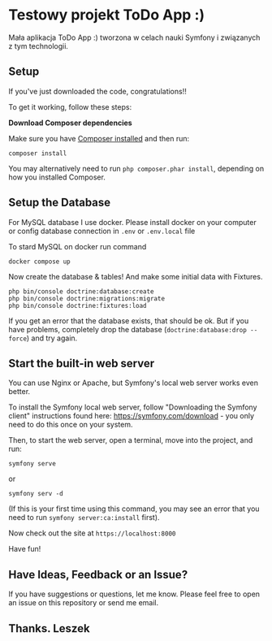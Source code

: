 # Testowy projekt ToDo App :)

Mała aplikacja ToDo App :)  tworzona w celach nauki Symfony i związanych z tym technologii.

## Setup

If you've just downloaded the code, congratulations!!

To get it working, follow these steps:

**Download Composer dependencies**

Make sure you have [Composer installed](https://getcomposer.org/download/)
and then run:

```
composer install
```

You may alternatively need to run `php composer.phar install`, depending
on how you installed Composer.

## Setup the Database

For MySQL database I use docker. Please install docker on your computer or config database connection in `.env` or `.env.local` file 

To stard MySQL on docker run command
```
docker compose up
```

Now create the database & tables!
And make some initial data with Fixtures. 

```
php bin/console doctrine:database:create
php bin/console doctrine:migrations:migrate
php bin/console doctrine:fixtures:load
```

If you get an error that the database exists, that should
be ok. But if you have problems, completely drop the
database (`doctrine:database:drop --force`) and try again.

## Start the built-in web server

You can use Nginx or Apache, but Symfony's local web server
works even better.


To install the Symfony local web server, follow
"Downloading the Symfony client" instructions found
here: https://symfony.com/download - you only need to do this
once on your system.

Then, to start the web server, open a terminal, move into the
project, and run:

```
symfony serve
```
or
```
symfony serv -d
```

(If this is your first time using this command, you may see an
error that you need to run `symfony server:ca:install` first).

Now check out the site at `https://localhost:8000`

Have fun!



## Have Ideas, Feedback or an Issue?

If you have suggestions or questions, let me know. Please feel free to
open an issue on this repository or send me email.

## Thanks. Leszek 